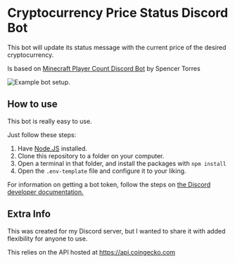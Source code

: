 # Cryptocurrency Price Status Discord Bot

This bot will update its status message with the current price of the desired cryptocurrency.

Is based on [Minecraft Player Count Discord Bot](https://github.com/SpencerTorres/Minecraft-Player-Count-Discord-Bot) by Spencer Torres

![Example bot setup.](https://i.imgur.com/aDy2dpj.png)

## How to use

This bot is really easy to use.

Just follow these steps:
1. Have [Node.JS](https://nodejs.org) installed.
2. Clone this repository to a folder on your computer.
3. Open a terminal in that folder, and install the packages with `npm install`
4. Open the `.env-template` file and configure it to your liking.

For information on getting a bot token, follow the steps on [the Discord developer documentation.](https://discordapp.com/developers/docs/intro)

## Extra Info

This was created for my Discord server, but I wanted to share it with added flexibility for anyone to use.

This relies on the API hosted at https://api.coingecko.com